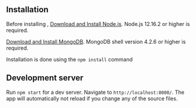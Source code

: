 ## Installation

Before installing , [Download and Install Node.js](https://nodejs.org/en/download/).
Node.js 12.16.2 or higher is required.

[Download and Install MongoDB](https://www.mongodb.com/).
MongoDB shell version 4.2.6 or higher is required.

Installation is done using the `npm install` command 

## Development server

Run `npm start` for a dev server. Navigate to `http://localhost:8000/`. The app will automatically not reload if you change any of the source files.
